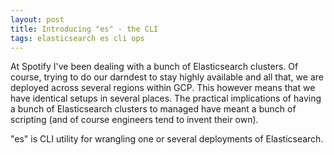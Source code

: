 ```yaml
---
layout: post
title: Introducing "es" - the CLI
tags: elasticsearch es cli ops
---
```


At Spotify I've been dealing with a bunch of Elasticsearch clusters. Of course, trying 
to do our darndest to stay highly available and all that, we are deployed across several
regions within GCP. This however means that we have identical setups in several places.
The practical implications of having a bunch of Elasticsearch clusters to managed have
meant a bunch of scripting (and of course engineers tend to invent their own).

"es" is CLI utility for wrangling one or several deployments of Elasticsearch.
